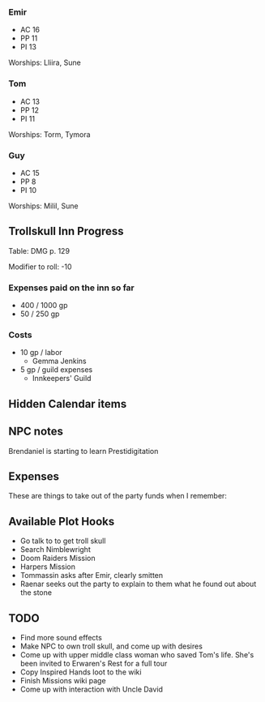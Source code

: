 ### Emir

* AC 16
* PP 11
* PI 13

Worships: Lliira, Sune

### Tom

* AC 13
* PP 12
* PI 11

Worships: Torm, Tymora

### Guy
* AC 15
* PP 8
* PI 10

Worships: Milil, Sune

## Trollskull Inn Progress

Table: DMG p. 129

Modifier to roll: -10

### Expenses paid on the inn so far

* 400 / 1000 gp
* 50 / 250 gp

### Costs

* 10 gp / labor
  * Gemma Jenkins
* 5 gp / guild expenses
  * Innkeepers' Guild

## Hidden Calendar items

## NPC notes

Brendaniel is starting to learn Prestidigitation

## Expenses

These are things to take out of the party funds when I remember:

## Available Plot Hooks

* Go talk to <NPC> to get troll skull
* Search Nimblewright
* Doom Raiders Mission
* Harpers Mission
* Tommassin asks after Emir, clearly smitten
* Raenar seeks out the party to explain to them what he found out about the stone

## TODO

* Find more sound effects
* Make NPC to own troll skull, and come up with desires
* Come up with upper middle class woman who saved Tom's life. She's been invited to Erwaren's Rest for a full tour
* Copy Inspired Hands loot to the wiki
* Finish Missions wiki page 
* Come up with interaction with Uncle David